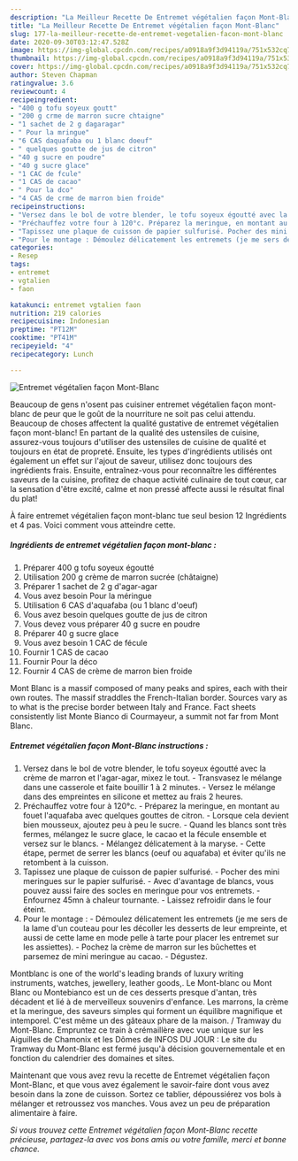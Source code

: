 ```yaml
---
description: "La Meilleur Recette De Entremet végétalien façon Mont-Blanc"
title: "La Meilleur Recette De Entremet végétalien façon Mont-Blanc"
slug: 177-la-meilleur-recette-de-entremet-vegetalien-facon-mont-blanc
date: 2020-09-30T03:12:47.528Z
image: https://img-global.cpcdn.com/recipes/a0918a9f3d94119a/751x532cq70/entremet-vegetalien-facon-mont-blanc-photo-principale-de-la-recette.jpg
thumbnail: https://img-global.cpcdn.com/recipes/a0918a9f3d94119a/751x532cq70/entremet-vegetalien-facon-mont-blanc-photo-principale-de-la-recette.jpg
cover: https://img-global.cpcdn.com/recipes/a0918a9f3d94119a/751x532cq70/entremet-vegetalien-facon-mont-blanc-photo-principale-de-la-recette.jpg
author: Steven Chapman
ratingvalue: 3.6
reviewcount: 4
recipeingredient:
- "400 g tofu soyeux goutt"
- "200 g crme de marron sucre chtaigne"
- "1 sachet de 2 g dagaragar"
- " Pour la mringue"
- "6 CAS daquafaba ou 1 blanc doeuf"
- " quelques goutte de jus de citron"
- "40 g sucre en poudre"
- "40 g sucre glace"
- "1 CAC de fcule"
- "1 CAS de cacao"
- " Pour la dco"
- "4 CAS de crme de marron bien froide"
recipeinstructions:
- "Versez dans le bol de votre blender, le tofu soyeux égoutté avec la crème de marron et l&#39;agar-agar, mixez le tout. Transvasez le mélange dans une casserole et faite bouillir 1 à 2 minutes. Versez le mélange dans des empreintes en silicone et mettez au frais 2 heures."
- "Préchauffez votre four à 120°c. Préparez la meringue, en montant au fouet l&#39;aquafaba avec quelques gouttes de citron. Lorsque cela devient bien mousseux, ajoutez peu à peu le sucre. Quand les blancs sont très fermes, mélangez le sucre glace, le cacao et la fécule ensemble et versez sur le blancs. Mélangez délicatement à la maryse. Cette étape, permet de serrer les blancs (oeuf ou aquafaba) et éviter qu&#39;ils ne retombent à la cuisson."
- "Tapissez une plaque de cuisson de papier sulfurisé. Pocher des mini meringues sur le papier sulfurisé. Avec d&#39;avantage de blancs, vous pouvez aussi faire des socles en meringue pour vos entremets.  Enfournez 45mn à chaleur tournante. Laissez refroidir dans le four éteint."
- "Pour le montage : Démoulez délicatement les entremets (je me sers de la lame d&#39;un couteau pour les décoller les desserts de leur empreinte, et aussi de cette lame en mode pelle à tarte pour placer les entremet sur les assiettes). Pochez la crème de marron sur les bûchettes et parsemez de mini meringue au cacao. Dégustez."
categories:
- Resep
tags:
- entremet
- vgtalien
- faon

katakunci: entremet vgtalien faon 
nutrition: 219 calories
recipecuisine: Indonesian
preptime: "PT12M"
cooktime: "PT41M"
recipeyield: "4"
recipecategory: Lunch

---
```



![Entremet végétalien façon Mont-Blanc](https://img-global.cpcdn.com/recipes/a0918a9f3d94119a/751x532cq70/entremet-vegetalien-facon-mont-blanc-photo-principale-de-la-recette.jpg)

Beaucoup de gens n'osent pas cuisiner entremet végétalien façon mont-blanc de peur que le goût de la nourriture ne soit pas celui attendu. Beaucoup de choses affectent la qualité gustative de entremet végétalien façon mont-blanc! En partant de la qualité des ustensiles de cuisine, assurez-vous toujours d'utiliser des ustensiles de cuisine de qualité et toujours en état de propreté. Ensuite, les types d'ingrédients utilisés ont également un effet sur l'ajout de saveur, utilisez donc toujours des ingrédients frais. Ensuite, entraînez-vous pour reconnaître les différentes saveurs de la cuisine, profitez de chaque activité culinaire de tout cœur, car la sensation d'être excité, calme et non pressé affecte aussi le résultat final du plat!

<!--inarticleads1-->

À faire entremet végétalien façon mont-blanc tue seul besion 12 Ingrédients et 4 pas. Voici comment vous atteindre cette.

##### Ingrédients de entremet végétalien façon mont-blanc :

1. Préparer 400 g tofu soyeux égoutté
1. Utilisation 200 g crème de marron sucrée (châtaigne)
1. Préparer 1 sachet de 2 g d&#39;agar-agar
1. Vous avez besoin  Pour la méringue
1. Utilisation 6 CAS d&#39;aquafaba (ou 1 blanc d&#39;oeuf)
1. Vous avez besoin  quelques goutte de jus de citron
1. Vous devez vous préparer 40 g sucre en poudre
1. Préparer 40 g sucre glace
1. Vous avez besoin 1 CAC de fécule
1. Fournir 1 CAS de cacao
1. Fournir  Pour la déco
1. Fournir 4 CAS de crème de marron bien froide


Mont Blanc is a massif composed of many peaks and spires, each with their own routes. The massif straddles the French-Italian border. Sources vary as to what is the precise border between Italy and France. Fact sheets consistently list Monte Bianco di Courmayeur, a summit not far from Mont Blanc. 

<!--inarticleads2-->

##### Entremet végétalien façon Mont-Blanc instructions :

1. Versez dans le bol de votre blender, le tofu soyeux égoutté avec la crème de marron et l&#39;agar-agar, mixez le tout. - Transvasez le mélange dans une casserole et faite bouillir 1 à 2 minutes. - Versez le mélange dans des empreintes en silicone et mettez au frais 2 heures.
1. Préchauffez votre four à 120°c. - Préparez la meringue, en montant au fouet l&#39;aquafaba avec quelques gouttes de citron. - Lorsque cela devient bien mousseux, ajoutez peu à peu le sucre. - Quand les blancs sont très fermes, mélangez le sucre glace, le cacao et la fécule ensemble et versez sur le blancs. - Mélangez délicatement à la maryse. - Cette étape, permet de serrer les blancs (oeuf ou aquafaba) et éviter qu&#39;ils ne retombent à la cuisson.
1. Tapissez une plaque de cuisson de papier sulfurisé. - Pocher des mini meringues sur le papier sulfurisé. - Avec d&#39;avantage de blancs, vous pouvez aussi faire des socles en meringue pour vos entremets.  - Enfournez 45mn à chaleur tournante. - Laissez refroidir dans le four éteint.
1. Pour le montage : - Démoulez délicatement les entremets (je me sers de la lame d&#39;un couteau pour les décoller les desserts de leur empreinte, et aussi de cette lame en mode pelle à tarte pour placer les entremet sur les assiettes). - Pochez la crème de marron sur les bûchettes et parsemez de mini meringue au cacao. - Dégustez.


Montblanc is one of the world&#39;s leading brands of luxury writing instruments, watches, jewellery, leather goods,. Le Mont-blanc ou Mont Blanc ou Montebianco est un de ces desserts presque d&#39;antan, très décadent et lié à de merveilleux souvenirs d&#39;enfance. Les marrons, la crème et la meringue, des saveurs simples qui forment un équilibre magnifique et intemporel. C&#39;est même un des gâteaux phare de la maison. / Tramway du Mont-Blanc. Empruntez ce train à crémaillère avec vue unique sur les Aiguilles de Chamonix et les Dômes de INFOS DU JOUR : Le site du Tramway du Mont-Blanc est fermé jusqu&#39;à décision gouvernementale et en fonction du calendrier des domaines et sites. 

<!--inarticleads1-->

<p>
Maintenant que vous avez revu la recette de Entremet végétalien façon Mont-Blanc, et que vous avez également le savoir-faire dont vous avez besoin dans la zone de cuisson. Sortez ce tablier, dépoussiérez vos bols à mélanger et retroussez vos manches. Vous avez un peu de préparation alimentaire à faire.
</p>

<p>
<i>Si vous trouvez cette Entremet végétalien façon Mont-Blanc recette précieuse, partagez-la avec vos bons amis ou votre famille, merci et bonne chance.</i>
</p>
